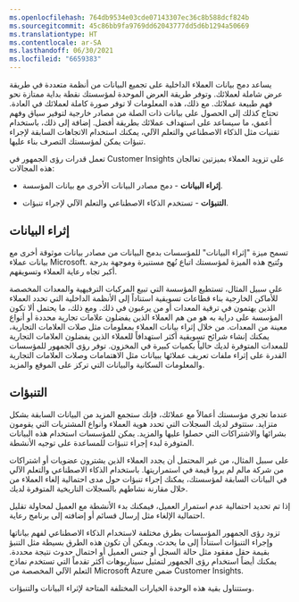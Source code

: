 ```yaml
---
ms.openlocfilehash: 764db9534e03cde07143307ec36c8b588dcf824b
ms.sourcegitcommit: 45c86bb9fa9769dd62043777dd5d6b1294a50669
ms.translationtype: HT
ms.contentlocale: ar-SA
ms.lasthandoff: 06/30/2021
ms.locfileid: "6659383"
---
```

يساعد دمج بيانات العملاء الداخلية على تجميع البيانات من أنظمة متعددة في طريقة عرض شاملة لعملائك. وتوفر طريقة العرض الموحدة لمؤسستك نقطة بداية ممتازة نحو فهم طبيعة عملائك. مع ذلك، هذه المعلومات لا توفر صورة كاملة لعملائك في العادة. تحتاج كذلك إلى الحصول على بيانات ذات الصلة من مصادر خارجية لتوفير سياق وفهم أعمق، ما سيساعد على استهداف عملائك بطريقة أفضل. إضافة إلى ذلك، باستخدام تقنيات مثل الذكاء الاصطناعي والتعلم الآلي، يمكنك استخدام الاتجاهات السابقة لإجراء تنبؤات يمكن لمؤسستك التصرف بناء عليها.

تعمل قدرات رؤى الجمهور في Customer Insights على تزويد العملاء بميزتين تعالجان هذه المجالات:

- **إثراء البيانات** - دمج مصادر البيانات الأخرى مع بيانات المؤسسة.

- **التنبؤات** - تستخدم الذكاء الاصطناعي والتعلم الآلي لإجراء تنبؤات.

## <a name="data-enrichment"></a>إثراء البيانات

تسمح ميزة "إثراء البيانات" للمؤسسات بدمج البيانات من مصادر بيانات موثوقة أخرى مع بيانات عملاء Microsoft. وتُتيح هذه الميزة لمؤسستك اتباع نُهج مستنيرة وموجهة بدرجة أكبر تجاه رعاية العملاء وتسويقهم.

على سبيل المثال، تستطيع المؤسسة التي تبيع المركبات الترفيهية والمعدات المخصصة للأماكن الخارجية بناء قطاعات تسويقية استناداً إلى الأنظمة الداخلية التي تحدد العملاء الذين يهتمون في ترقية المعدات أو من يرغبون في ذلك. ومع ذلك، ما يحتمل ألا تكون المؤسسة على دراية به هو من هم العملاء الذين يفضلون علامات تجارية محددة أو أنواع معينة من المعدات. من خلال إثراء بيانات العملاء بمعلومات مثل صلات العلامات التجارية، يمكنك إنشاء شرائح تسويقية أكثر استهدافاً للعملاء الذين يفضلون العلامات التجارية للمعدات المتوفرة لديك حالياً بكميات كبيرة في المخزون. توفر رؤى الجمهور للمؤسسات القدرة على إثراء ملفات تعريف عملائها ببيانات مثل الاهتمامات وصلات العلامات التجارية والمعلومات السكانية والبيانات التي تركز على الموقع والمزيد.

## <a name="predictions"></a>التنبؤات

عندما تجري مؤسستك أعمالاً مع عملائك، فإنك ستجمع المزيد من البيانات السابقة بشكل متزايد. ستتوفر لديك السجلات التي تحدد هوية العملاء وأنواع المشتريات التي يقومون بشرائها والاشتراكات التي حصلوا عليها والمزيد. يمكن للمؤسسات استخدام هذه البيانات المتوفرة لبدء إجراء تنبؤات للمساعدة على توجيه الأنشطة.

على سبيل المثال، من غير المحتمل أن يجدد العملاء الذين يشترون عضويات أو اشتراكات من شركة مالم لم يروا قيمة في استمراريتها. باستخدام الذكاء الاصطناعي والتعلم الآلي في البيانات السابقة لمؤسستك، يمكنك إجراء تنبؤات حول مدى احتمالية إلغاء العملاء من خلال مقارنة نشاطهم بالسجلات التاريخية المتوفرة لديك.

إذا تم تحديد احتمالية عدم استمرار العميل، فيمكنك بدء الأنشطة مع العميل لمحاولة تقليل احتمالية الإلغاء مثل إرسال قسائم أو إضافته إلى برنامج رعاية.

تزود رؤى الجمهور المؤسسات بطرق مختلفة لاستخدام الذكاء الاصطناعي لفهم بياناتها وإجراء التنبؤات استناداً إلى ما يحدث. ويمكن أن تكون هذه الطرق بسيطة مثل التنبؤ بقيمة حقل مفقود مثل حالة السجل أو جنس العميل أو احتمال حدوث نتيجة محددة. يمكنك أيضاً استخدام رؤى الجمهور لتمثيل سيناريوهات أكثر تقدماً التي تستخدم نماذج التعلم الآلي المخصصة من Microsoft Azure ضمن Customer Insights.

وستتناول بقية هذه الوحدة الخيارات المختلفة المتاحة لإثراء البيانات والتنبؤات.
